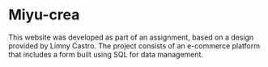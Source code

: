# Miyu-crea
This website was developed as part of an assignment, based on a design provided by Limny Castro. The project consists of an e-commerce platform that includes a form built using SQL for data management.
